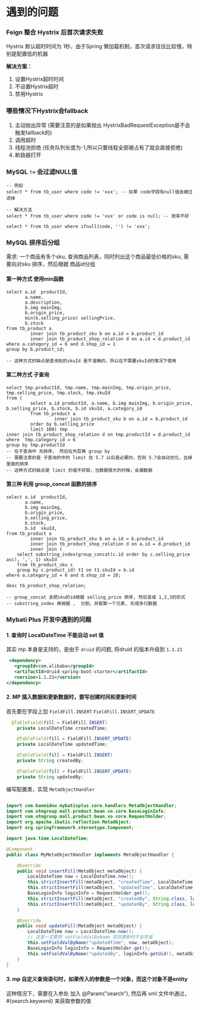 # 遇到的问题

### Feign 整合 Hystrix 后首次请求失败

Hystrix 默认超时时间为 1秒，由于Spring 懒加载机制，首次请求往往比较慢，特别是配置低的机器

**解决方案：**

1. 设置Hystrix超时时间
2. 不设置Hystrix超时
3. 禁用Hystrix



### 哪些情况下Hystrix会fallback

1. 主动抛出异常  (需要注意的是如果抛出 HystrixBadRequestException是不会触发fallback的)
2. 调用超时
3. 线程池拒绝 (任务队列长度为-1,所以只要线程全部被占有了就会直接拒绝)
4. 断路器打开



### MySQL `!=` 会过滤NULL值

```mysql
-- 例如
select * from tb_user where code != 'xxx'; -- 如果 code字段有null值会被过滤掉

-- 解决方法
select * from tb_user where code != 'xxx' or code is null; -- 效率不好

select * from tb_user where ifnull(code, '') != 'xxx';
```



### MySQL 排序后分组

需求:  一个商品有多个sku, 查询商品列表，同时列出这个商品最低价格的sku, 需要向对sku 排序，然后根据 商品id分组

#### 第一种方式 使用min函数

```mysql
select a.id  productId,
       a.name,
       a.description,
       b.img mainImg,
       b.origin_price,
       min(b.selling_price) sellingPrice,
       b.stock
from tb_product a
         inner join tb_product_sku b on a.id = b.product_id
         inner join tb_product_shop_relation d on a.id = d.product_id
where a.category_id = 6 and d.shop_id = 1
group by b.product_id;

-- 这种方式的缺点是查询到的skuId 是不准确的，所以在不需要skuId的情况下使用

```

#### 第二种方式 子查询

```mysql
select tmp.productId, tmp.name, tmp.mainImg, tmp.origin_price, tmp.selling_price, tmp.stock, tmp.skuId
from (
         select a.id productId, a.name, b.img mainImg, b.origin_price, b.selling_price, b.stock, b.id skuId, a.category_id
         from tb_product a
                  inner join tb_product_sku b on a.id = b.product_id
         order by b.selling_price
         limit 100) tmp
inner join tb_product_shop_relation d on tmp.productId = d.product_id
where  tmp.category_id = 6
group by tmp.productId
-- 在子查询中 先排序， 然后在外层再 group by 
-- 需要注意的是 子查询的中的 limit 在 5.7 以后是必要的，否则 5.7会自动优化，去掉里面的排序
-- 这种方式的缺点是 limit 的值不好取，当数据很大的时候，会漏数据
```

#### 第三种 利用 group_concat 函数的排序

```mysql
select a.id  productId,
       a.name,
       b.img mainImg,
       b.origin_price,
       b.selling_price,
       b.stock,
       b.id  skuId,
from tb_product a
         inner join tb_product_sku b on a.id = b.product_id
         inner join tb_product_shop_relation d on a.id = d.product_id
         inner join (
    select substring_index(group_concat(c.id order by c.selling_price asc), ',', 1) skuId
    from tb_product_sku c
    group by c.product_id) t1 on t1.skuId = b.id
where a.category_id = 6 and d.shop_id = 10;

desc tb_product_shop_relation;

-- group_concat 会把sku的id根据 selling_price 排序, 然后变成 1,2,3的形式
-- substring_index 再根据 ,  分割，并取第一个元素, 形成多行数据
```





### Mybati Plus 开发中遇到的问题

#### 1. 查询时 LocalDateTime 不能自动 set 值

其实 mp 本身是支持的，是由于 `druid` 的问题, 将druid 的版本升级到 `1.1.21`

```xml
 <dependency>
   <groupId>com.alibaba</groupId>
   <artifactId>druid-spring-boot-starter</artifactId>
   <version>1.1.21</version>
</dependency>
```



#### 2. MP 插入数据和更新数据时，要写创建时间和更新时间

首先要在字段上加 `FieldFill.INSERT` `FieldFill.INSERT_UPDATE`

```java
  @TableField(fill = FieldFill.INSERT)
    private LocalDateTime createdTime;

    @TableField(fill = FieldFill.INSERT_UPDATE)
    private LocalDateTime updatedTime;

    @TableField(fill = FieldFill.INSERT)
    private String createdBy;

    @TableField(fill = FieldFill.INSERT_UPDATE)
    private String updatedBy;

```

编写配置类，实现 `MetaObjectHandler`

```java

import com.baomidou.mybatisplus.core.handlers.MetaObjectHandler;
import com.otmgroup.mall.product.bean.vo.core.BaseLoginInfo;
import com.otmgroup.mall.product.bean.vo.core.RequestHolder;
import org.apache.ibatis.reflection.MetaObject;
import org.springframework.stereotype.Component;

import java.time.LocalDateTime;

@Component
public class MyMetaObjectHandler implements MetaObjectHandler {

    @Override
    public void insertFill(MetaObject metaObject) {
        LocalDateTime now = LocalDateTime.now();
        this.strictInsertFill(metaObject, "createdTime", LocalDateTime.class, now);
        this.strictInsertFill(metaObject, "updatedTime", LocalDateTime.class, now);
        BaseLoginInfo loginInfo = RequestHolder.get();
        this.strictInsertFill(metaObject, "createdBy", String.class, loginInfo.getUid());
        this.strictInsertFill(metaObject, "updatedBy", String.class, loginInfo.getUid());
    }

    @Override
    public void updateFill(MetaObject metaObject) {
        LocalDateTime now = LocalDateTime.now();
        // 这里一定要用 setFieldValByName 否则更新时不会写值
        this.setFieldValByName("updatedTime", now, metaObject);
        BaseLoginInfo loginInfo = RequestHolder.get();
        this.setFieldValByName("updatedBy", loginInfo.getUid(), metaObject);
    }
}
```

#### 3. mp 自定义查询语句时，如果传入的参数是一个对象，而这个对象不是entity

这种情况下，需要在入参处 加入 @Param("search"), 然后再 xml 文件中通过， #{search.keyword} 来获取参数的值

